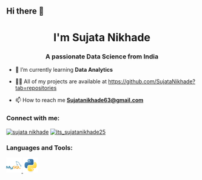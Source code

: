 ## Hi there 👋
<h1 align="center"> I'm Sujata Nikhade</h1>
<h3 align="center">A passionate Data Science from India</h3>

- 🌱 I’m currently learning **Data Analytics**

- 👨‍💻 All of my projects are available at https://github.com/SujataNikhade?tab=repositories

- 📫 How to reach me **Sujatanikhade63@gmail.com**

<h3 align="left">Connect with me:</h3>
<p align="left">
<a href="https://linkedin.com/in/sujata nikhade" target="blank"><img align="center" src="https://raw.githubusercontent.com/rahuldkjain/github-profile-readme-generator/master/src/images/icons/Social/linked-in-alt.svg" alt="sujata nikhade" height="30" width="40" /></a>
<a href="https://instagram.com/its_sujatanikhade25" target="blank"><img align="center" src="https://raw.githubusercontent.com/rahuldkjain/github-profile-readme-generator/master/src/images/icons/Social/instagram.svg" alt="its_sujatanikhade25" height="30" width="40" /></a>
</p>

<h3 align="left">Languages and Tools:</h3>
<p align="left"> <a href="https://www.mysql.com/" target="_blank" rel="noreferrer"> <img src="https://raw.githubusercontent.com/devicons/devicon/master/icons/mysql/mysql-original-wordmark.svg" alt="mysql" width="40" height="40"/> </a> <a href="https://www.python.org" target="_blank" rel="noreferrer"> <img src="https://raw.githubusercontent.com/devicons/devicon/master/icons/python/python-original.svg" alt="python" width="40" height="40"/> </a> </p>
 

